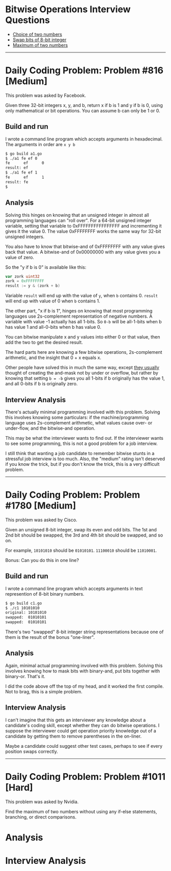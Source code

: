 # Bitwise Operations Interview Questions

* [Choice of two numbers](#daily-coding-problem-problem-816-medium)
* [Swap bits of 8-bit integer](#daily-coding-problem-problem-1780-medium)
* [Maximum of two numbers](#daily-coding-problem-problem-1011-hard)

---

# Daily Coding Problem: Problem #816 [Medium] 

This problem was asked by Facebook.

Given three 32-bit integers x, y, and b,
return x if b is 1 and y if b is 0,
using only mathematical or bit operations.
You can assume b can only be 1 or 0.

## Build and run

I wrote a command line program which accepts arguments in hexadecimal.
The arguments in order are `x y b`

```sh
$ go build a1.go
$ ./a1 fe ef 0
fe      ef      0
result: ef
$ ./a1 fe ef 1
fe      ef      1
result: fe
$
```

## Analysis

Solving this hinges on knowing that an unsigned integer
in almost all programming languages can "roll over".
For a 64-bit unsigned integer variable,
setting that variable to 0xFFFFFFFFFFFFFFFF and incrementing
it gives it the value 0.
The value 0xFFFFFFFF works the same way for 32-bit unsigned integers.

You also have to know that bitwise-and of 0xFFFFFFFF with
any value gives back that value.
A bitwise-and of 0x00000000 with any value gives you
a value of zero.

So the "y if b is 0" is available like this:

```go
var zork uint32
zork = 0xFFFFFFFF 
result := y & (zork + b)
``` 

Variable `result` will end up with the value of `y`,
when `b` contains 0.
`result` will end up with value of 0 when `b` contains 1.

The other part, "x if b is 1", hinges on knowing that
most programming languages use 2s-complement representation
of negative numbers.
A variable with value -1 actually has all 1-bits.
So `0-b` will be all-1-bits when b has value 1 and all-0-bits
when b has value 0.

You can bitwise manipulate x and y values into either 0 or that value,
then add the two to get the desired result.

The hard parts here are knowing a few bitwise operations,
2s-complement arithmetic, and the insight that 0 + x equals x.

Other people have solved this in much the same way,
except [they usually](https://github.com/iamvictorli/Daily-Coding-Problem/blob/master/solutions/81-90/Problem85.js)
thought of creating the and-mask not by under or overflow,
but rather by knowing that setting `b = -b` gives you all 1-bits
if b originally has the value 1, and all 0-bits if b is originally zero.

## Interview Analysis

There's actually minimal programming involved with this problem.
Solving this involves knowing some particulars:
if the machine/programming language uses 2s-complement arithmetic,
what values cause over- or under-flow,
and the bitwise-and operation.

This may be what the interviewer wants to find out.
If the interviewer wants to see some programming,
this is not a good problem for a job interview.

I still think that wanting a job candidate to remember bitwise stunts
in a stressful job interview is too much.
Also, the "medium" rating isn't deserved if you know the trick,
but if you don't know the trick, this is a very difficult problem.

---

# Daily Coding Problem: Problem #1780 [Medium]

This problem was asked by Cisco.

Given an unsigned 8-bit integer, swap its even and odd bits.
The 1st and 2nd bit should be swapped, the 3rd and 4th bit should be swapped, and so on.

For example, `10101010` should be `01010101`. `11100010` should be `11010001`.

Bonus: Can you do this in one line?

## Build and run

I wrote a command line program which accepts arguments in text represention of 8-bit binary numbers.

```sh
$ go build c1.go
$ ./c1 10101010
original: 10101010
swapped:  01010101
swapped:  01010101
```

There's two "swapped" 8-bit integer string representations
because one of them is the result of the bonus "one-liner".

## Analysis

Again, minimal actual programming involved with this problem.
Solving this involves knowing how to mask bits with binary-and,
put bits together with binary-or.
That's it.

I did the code above off the top of my head, and it worked the first compile.
Not to brag, this is a simple problem.

## Interview Analysis

I can't imagine that this gets an interviewer any knowledge
about a candidate's coding skill, except whether they can do bitwise operations.
I suppose the interviewer could get operation priority knowledge out of
a candidate by getting them to remove parentheses in the on-liner.

Maybe a candidate could suggest other test cases,
perhaps to see if every position swaps correctly.

---

# Daily Coding Problem: Problem #1011 [Hard]

This problem was asked by Nvidia.

Find the maximum of two numbers without using any if-else statements,
branching, or direct comparisons.

# Analysis

# Interview Analysis
